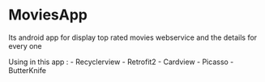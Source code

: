 # MoviesApp
Its android app for display top rated movies webservice and the details for every one

Using in this app :
                    - Recyclerview
                    - Retrofit2
                    - Cardview
                    - Picasso
                    -ButterKnife

